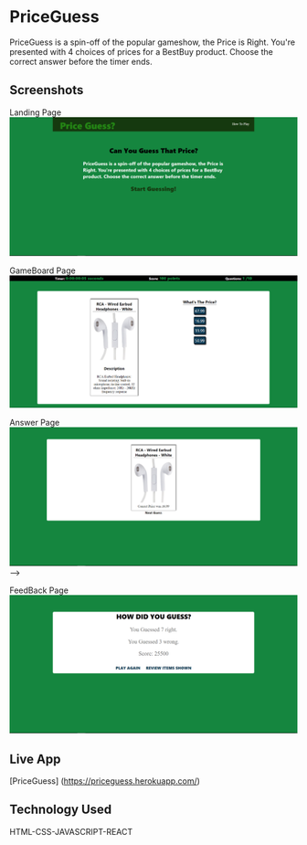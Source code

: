 # PriceGuess
PriceGuess is a spin-off of the popular gameshow, the Price is Right. You're presented with 4 choices of prices for a BestBuy product. Choose the correct answer before the timer ends.

## Screenshots
Landing Page
![Landing Page](src/screenshots/LandingPage.PNG)

GameBoard Page
![GameBoard Page](src/screenshots/GameBoardPage.PNG)

Answer Page
![Answer Page](src/screenshots/AnswerPage.PNG) -->

FeedBack Page
![FeedBack Page](src/screenshots/FeedBackPage.PNG)

## Live App
[PriceGuess]
(https://priceguess.herokuapp.com/) 

## Technology Used 
HTML-CSS-JAVASCRIPT-REACT
